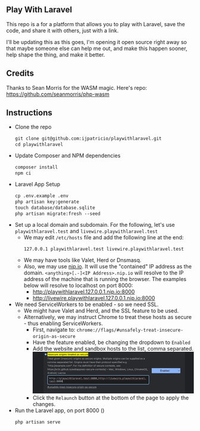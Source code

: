 ## Play With Laravel

This repo is a for a platform that allows you to play with Laravel, save the code, and share it with others, just with a link.

I'll be updating this as this goes, I'm opening it open source right away so that maybe someone else can help me out, and make this happen sooner, help shape the thing, and make it better.

## Credits

Thanks to Sean Morris for the WASM magic. Here's repo: https://github.com/seanmorris/php-wasm


## Instructions

- Clone the repo
  ```
  git clone git@github.com:ijpatricio/playwithlaravel.git
  cd playwithlaravel
  ```
- Update Composer and NPM dependencies
  ```
  composer install
  npm ci
  ```
- Laravel App Setup
  ```
  cp .env.example .env
  php artisan key:generate
  touch database/database.sqlite
  php artisan migrate:fresh --seed
  ```
- Set up a local domain and subdomain. 
  For the following, let's use `playwithlaravel.test` and `livewire.playwithlaravel.test`
  - We may edit `/etc/hosts` file and add the following line at the end:
    ```
    127.0.0.1 playwithlaravel.test livewire.playwithlaravel.test
    ```
  - We may have tools like Valet, Herd or Dnsmasq.
  - Also, we may use [nip.io](https://nip.io/). It will use the "contained" IP address as the domain.
    `<anything>[.-]<IP Address>.nip.io` will resolve to the IP address of the machine that is running the browser.
    The examples below will resolve to localhost on port 8000:
    - http://playwithlaravel.127.0.0.1.nip.io:8000
    - http://livewire.playwithlaravel.127.0.0.1.nip.io:8000
- We need ServiceWorkers to be enabled - so we need SSL.
  - We might have Valet and Herd, and the SSL feature to be used.
  - Alternatively, we may instruct Chrome to treat these hosts as secure - thus enabling ServiceWorkers. 
    - First, navigate to: `chrome://flags/#unsafely-treat-insecure-origin-as-secure`
    - Have the feature enabled, be changing the dropdown to `Enabled`
    - Add the website and sandbox hosts to the list, comma separated.
      ![img_1.png](img_1.png)
    - Click the `Relaunch` button at the bottom of the page to apply the changes.
- Run the Laravel app, on port 8000 ()
  ```
  php artisan serve
  ```
